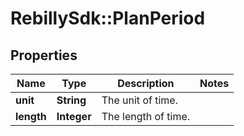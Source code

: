 # RebillySdk::PlanPeriod

## Properties
Name | Type | Description | Notes
------------ | ------------- | ------------- | -------------
**unit** | **String** | The unit of time. | 
**length** | **Integer** | The length of time. | 

